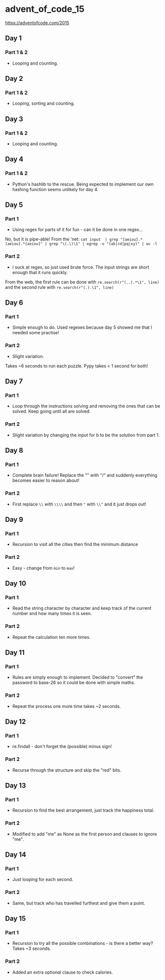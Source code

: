 # advent_of_code_15
https://adventofcode.com/2015

## Day 1
### Part 1 & 2
* Looping and counting.

## Day 2
### Part 1 & 2
* Looping, sorting and counting.

## Day 3
### Part 1 & 2
* Looping and counting.

## Day 4
### Part 1 & 2
* Python's hashlib to the rescue. Being expected to implement our own hashing function seems unlikely for day 4.

## Day 5
### Part 1
* Using regex for parts of it for fun - can it be done in one regex...

No, but it is pipe-able! From the 'net: `cat input  | grep "[aeiou].*[aeiou].*[aeiou]" | grep "\(.\)\1" | egrep -v "(ab|cd|pq|xy)" | wc -l`
### Part 2
* I suck at regex, so just used brute force. The input strings are short enough that it runs quickly.

From the web, the first rule can be done with `re.search(r"(..).*\1", line)` and the second rule with `re.search(r"(.).\1", line)`

## Day 6
### Part 1
* Simple enough to do. Used regexes because day 5 showed me that I needed some practise!
### Part 2
* Slight variation.

Takes ~6 seconds to run each puzzle. Pypy takes < 1 second for both!

## Day 7
### Part 1
* Loop through the instructions solving and removing the ones that can be solved. Keep going until all are solved.
### Part 2
* Slight variation by changing the input for b to be the solution from part 1.

## Day 8
### Part 1
* Complete brain failure! Replace the "\" with "/" and suddenly everything becomes easier to reason about!
### Part 2
* First replace `\\` with `\\\\` and then `"` with `\\"` and it just drops out!

## Day 9
### Part 1
* Recursion to visit all the cities then find the minimum distance
### Part 2
* Easy - change from `min` to `max`!

## Day 10
### Part 1
* Read the string character by character and keep track of the current number and how many times it is seen.
### Part 2
* Repeat the calculation ten more times.

## Day 11
### Part 1
* Rules are simply enough to implement. Decided to "convert" the password to base-26 so it could be done with simple maths.
### Part 2
* Repeat the process one more time takes ~2 seconds.

## Day 12
### Part 1
* re.findall - don't forget the (possible) minus sign!
### Part 2
* Recurse through the structure and skip the "red" bits.

## Day 13
### Part 1
* Recursion to find the best arrangement, just track the happiness total.
### Part 2
* Modified to add "me" as None as the first person and clauses to ignore "me".

## Day 14
### Part 1
* Just looping for each second.
### Part 2
* Same, but track who has travelled furthest and give them a point.

## Day 15
### Part 1
* Recursion to try all the possible combinations - is there a better way? Takes ~3 seconds.
### Part 2
* Added an extra optional clause to check calories.
